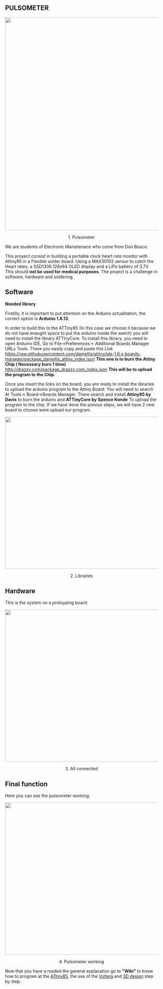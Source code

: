 ## PULSOMETER
<p align="center">
  <img width="600" height="700" src="https://github.com/aritzmaeso/Pulsometer/blob/main/Images/Erlojua%20bukatua.jpg">
</p>

<p align="center">1. Pulsometer

We are students of Electronic Mainetenace who come from Don Bosco.

This proyect consist in building a portable clock heart rate monitor with Attiny85 in a Flexible solder board. Using a MAX30102 sensor to catch the Heart rates, a SSD1306 128x64 OLED display and a LiPo battery of 3,7V. This should **not be used for medical purposes**.
The project is a challenge in software, hardware and soldering.

## Software
**Needed library**

Firstilly, it is important to put attention on the Arduino actualitation, the correct option is **Arduino 1.8.13**. 

In order to build this to the ATTiny85 (In this case we choose it because we do not have enaught space to put the arduino inside the watch) you will need to install the library ATTinyCore.
To install this library, you need to open Arduino IDE, Go to File->Preferences-> Additional Boards Manager URLs Tools. There you easily copy and paste this Link  
https://raw.githubusercontent.com/damellis/attiny/ide-1.6.x-boards-manager/package_damellis_attiny_index.json **This one is to burn the Attiny Chip ( Necessary burn 1 time)**
http://drazzy.com/package_drazzy.com_index.json **This will be to upload the program to the Chip.**

Once you insert the links on the board, you are ready to install the libraries to upload the arduino program to the Attiny Board. You will need to search At Tools-> Board->Boards Manager. There search and install **Attiny85 by Davis** to burn the arduino and **ATTinyCore by Spence Konde** To upload the program to the chip. If we have done the previus steps, we will have 2 new board to choose were upload our program.


<p align="center">
  <img width="600" height="500" src="https://github.com/aritzmaeso/Pulsometer/blob/main/Images/libraries.PNG">
</p>

<p align="center">2. Libraries
 

## Hardware
This is the system on a protoyping board: 

<p align="center">
  <img width="600" height="500" src="https://github.com/aritzmaeso/Pulsometer/blob/main/Images/Protoboard.jpg">
</p>

<p align="center">3. All connected


## Final function
Here you can see the pulsometer working. 
<p align="center">
  <img width="600" height="500" src="https://github.com/aritzmaeso/Pulsometer/blob/main/Images/reloj%20funcioando.png">
</p>

<p align="center">4. Pulsometer working
  
Now that you have a readed the general explanation go to **"Wiki"** to know how to program at the [ATtiny85](https://github.com/aritzmaeso/Pulsometer/wiki/Arduino-and-ATtiny85), the use of the [Voltera](https://github.com/aritzmaeso/Pulsometer/wiki/PCB-board-at-Voltera) and [3D design](https://github.com/aritzmaeso/Pulsometer/wiki/3D-design) step by step. 




 
 
 




